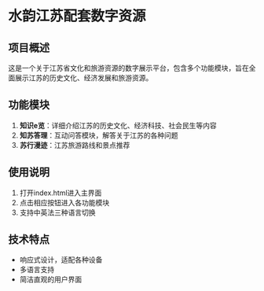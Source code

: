 # 水韵江苏配套数字资源

## 项目概述

这是一个关于江苏省文化和旅游资源的数字展示平台，包含多个功能模块，旨在全面展示江苏的历史文化、经济发展和旅游资源。

## 功能模块

1. **知识е览**：详细介绍江苏的历史文化、经济科技、社会民生等内容
2. **知苏答理**：互动问答模块，解答关于江苏的各种问题
3. **苏行漫迹**：江苏旅游路线和景点推荐

## 使用说明

1. 打开index.html进入主界面
2. 点击相应按钮进入各功能模块
3. 支持中英法三种语言切换

## 技术特点

- 响应式设计，适配各种设备
- 多语言支持
- 简洁直观的用户界面